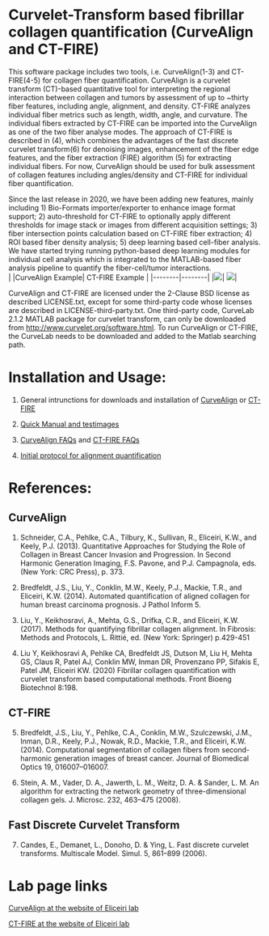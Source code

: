 # Curvelet-Transform based fibrillar collagen quantification (CurveAlign and CT-FIRE)
This software package includes two tools, i.e. CurveAlign(1-3) and CT-FIRE(4-5) for collagen fiber quantification. CurveAlign is a curvelet transform (CT)-based quantitative tool for interpreting the regional interaction between collagen and tumors by assessment of up to ~thirty fiber features, including angle, alignment, and density. CT-FIRE analyzes individual fiber metrics such as length, width, angle, and curvature. The individual fibers extracted by CT-FIRE can be imported into the CurveAlign as one of the two fiber analyse modes. The approach of CT-FIRE is described in (4), which combines the advantages of the fast discrete curvelet transform(6) for denoising images, enhancement of the fiber edge features, and the fiber extraction (FIRE) algorithm (5) for extracting individual fibers.  For now, CurveAlign should be used for bulk assessment of collagen features including angles/density and CT-FIRE for individual fiber quantification.

Since the last release in 2020, we have been adding new features, mainly including 1) Bio-Formats importer/exporter to enhance image format support; 2) auto-threshold for CT-FIRE to optionally apply different thresholds for image stack or images from different acquisition settings; 3) fiber intersection points calculation based on CT-FIRE fiber extraction; 4) ROI based fiber density analysis; 5) deep learning based cell-fiber analysis. We have started trying running python-based deep learning modules for individual cell analysis which is integrated to the MATLAB-based fiber analysis pipeline to quantify the fiber-cell/tumor interactions.  
|
|CurveAlign Example| CT-FIRE Example |
|--------|--------|
|<img src ='https://loci.wisc.edu/wp-content/uploads/sites/1939/2023/03/CurveAlign5.0_forNewWebsite.jpg'>| <img src='https://loci.wisc.edu/wp-content/uploads/sites/1939/2023/03/CT-FIRE3.0_forNewWebsite.jpg'>|

CurveAlign and CT-FIRE are licensed under the 2-Clause BSD license as described LICENSE.txt, except for some third-party code whose licenses are described in LICENSE-third-party.txt. One third-party code, CurveLab 2.1.2 MATLAB package for curvelet transform, can only be downloaded from http://www.curvelet.org/software.html. To run CurveAlign or CT-FIRE, the CurveLab needs to be downloaded and added to the Matlab searching path.

# Installation and Usage:
1) General intrunctions for downloads and installation of [CurveAlign](https://github.com/uw-loci/curvelets/wiki/Downloads-and-Installation-(CurveAlign)) or [CT-FIRE](https://github.com/uw-loci/curvelets/wiki/Downloads-and-Installation-(CTF))
   
2) [Quick Manual and testimages](https://github.com/uw-loci/curvelets/releases/download/5.0/CA5.0andCTF3.0_manual_testImages.zip)
  
3) [CurveAlign FAQs](https://github.com/uw-loci/curvelets/wiki/FAQ-(CurveAlign)) and [CT-FIRE FAQs](https://github.com/uw-loci/curvelets/wiki/FAQ-(CTF))
   
4) [Initial protocol for alignment quantification](https://link.springer.com/protocol/10.1007/978-1-4939-7113-8_28)     

# References:
## CurveAlign 
1. Schneider, C.A., Pehlke, C.A., Tilbury, K., Sullivan, R., Eliceiri, K.W., and Keely, P.J. (2013). Quantitative Approaches for Studying the Role of Collagen in Breast Cancer Invasion and Progression. In Second Harmonic Generation Imaging, F.S. Pavone, and P.J. Campagnola, eds. (New York: CRC Press), p. 373.
   
2. Bredfeldt, J.S., Liu, Y., Conklin, M.W., Keely, P.J., Mackie, T.R., and Eliceiri, K.W. (2014). Automated quantification of aligned collagen for human breast carcinoma prognosis. J Pathol Inform 5.
   
3. Liu, Y., Keikhosravi, A., Mehta, G.S., Drifka, C.R., and Eliceiri, K.W. (2017). Methods for quantifying fibrillar collagen alignment. In Fibrosis: Methods and Protocols, L. Rittié, ed. (New York: Springer) p.429-451

4. Liu Y, Keikhosravi A, Pehlke CA, Bredfeldt JS, Dutson M, Liu H, Mehta GS, Claus R, Patel AJ, Conklin MW, Inman DR, Provenzano PP, Sifakis E, Patel JM, Eliceiri KW. (2020) Fibrillar collagen quantification with curvelet transform based computational methods. Front Bioeng Biotechnol 8:198.

## CT-FIRE 
5. Bredfeldt, J.S., Liu, Y., Pehlke, C.A., Conklin, M.W., Szulczewski, J.M., Inman, D.R., Keely, P.J., Nowak, R.D., Mackie, T.R., and Eliceiri, K.W. (2014). Computational segmentation of collagen fibers from second-harmonic generation images of breast cancer. Journal of Biomedical Optics 19, 016007–016007.
   
6. Stein, A. M., Vader, D. A., Jawerth, L. M., Weitz, D. A. & Sander, L. M. An algorithm for extracting the network geometry of three-dimensional collagen gels. J. Microsc. 232, 463–475 (2008).

## Fast Discrete Curvelet Transform
7. Candes, E., Demanet, L., Donoho, D. & Ying, L. Fast discrete curvelet transforms. Multiscale Model. Simul. 5, 861–899 (2006).

# Lab page links
[CurveAlign at the website of Eliceiri lab](https://loci.wisc.edu/software/curvealign)

[CT-FIRE at the website of Eliceiri lab](https://loci.wisc.edu/ctfire/)

